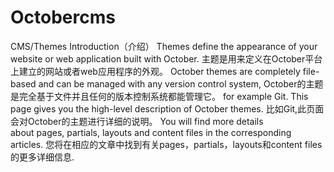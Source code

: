 # Octobercms
CMS/Themes
Introduction（介绍）
Themes define the appearance of your website or web application built with October.
主题是用来定义在October平台上建立的网站或者web应用程序的外观。 
October themes are completely file-based and can be managed with any version control system, 
October的主题是完全基于文件并且任何的版本控制系统都能管理它。
for example Git. This page gives you the high-level description of October themes.
比如Git,此页面会对October的主题进行详细的说明。
You will find more details about pages, partials, layouts and content files in the corresponding articles.
您将在相应的文章中找到有关pages，partials，layouts和content files的更多详细信息.
